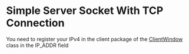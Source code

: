 # Simple Server Socket With TCP Connection
You need to register your IPv4 in the client package of the [ClientWindow](https://github.com/BigPotatoo/SimpleServerSocketWithTCPConnection/blob/master/Client/src/ru/chat/client/ClientWindow.java) class in the IP_ADDR field
